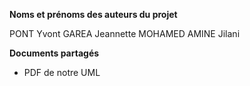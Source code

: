 **Noms et prénoms des auteurs du projet**

PONT Yvont 
GAREA Jeannette 
MOHAMED AMINE Jilani 


**Documents partagés**

- PDF de notre UML
